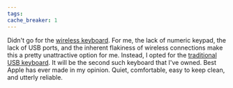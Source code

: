 ```yaml
---
tags: 
cache_breaker: 1
---
```


Didn't go for the [wireless keyboard](http://www.apple.com/keyboard/). For me, the lack of numeric keypad, the lack of USB ports, and the inherent flakiness of wireless connections make this a pretty unattractive option for me. Instead, I opted for the [traditional USB keyboard](http://store.apple.com/us/product/MB110LL/A). It will be the second such keyboard that I've owned. Best Apple has ever made in my opinion. Quiet, comfortable, easy to keep clean, and utterly reliable.
